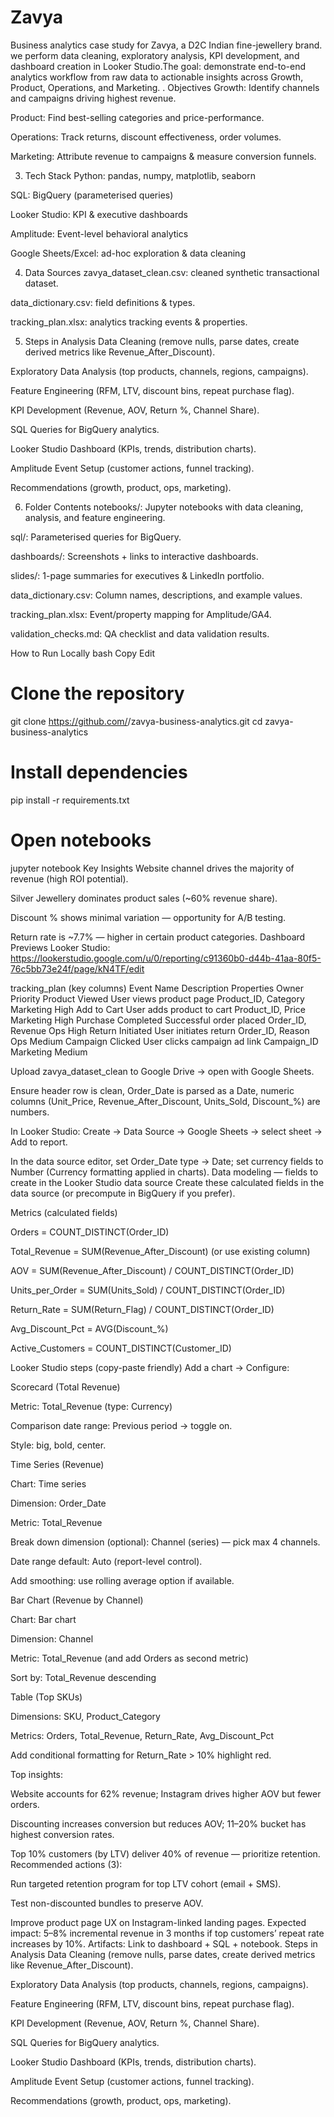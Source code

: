 # Zavya
Business analytics case study for Zavya, a D2C Indian fine-jewellery brand.  we perform data cleaning, exploratory analysis, KPI development, and dashboard creation in Looker Studio.The goal: demonstrate end-to-end analytics workflow from raw data to actionable insights across Growth, Product, Operations, and Marketing.
. Objectives
Growth: Identify channels and campaigns driving highest revenue.

Product: Find best-selling categories and price-performance.

Operations: Track returns, discount effectiveness, order volumes.

Marketing: Attribute revenue to campaigns & measure conversion funnels.

3. Tech Stack
Python: pandas, numpy, matplotlib, seaborn

SQL: BigQuery (parameterised queries)

Looker Studio: KPI & executive dashboards

Amplitude: Event-level behavioral analytics

Google Sheets/Excel: ad-hoc exploration & data cleaning

4. Data Sources
zavya_dataset_clean.csv: cleaned synthetic transactional dataset.

data_dictionary.csv: field definitions & types.

tracking_plan.xlsx: analytics tracking events & properties.

5. Steps in Analysis
Data Cleaning (remove nulls, parse dates, create derived metrics like Revenue_After_Discount).

Exploratory Data Analysis (top products, channels, regions, campaigns).

Feature Engineering (RFM, LTV, discount bins, repeat purchase flag).

KPI Development (Revenue, AOV, Return %, Channel Share).

SQL Queries for BigQuery analytics.

Looker Studio Dashboard (KPIs, trends, distribution charts).

Amplitude Event Setup (customer actions, funnel tracking).

Recommendations (growth, product, ops, marketing).

6. Folder Contents
notebooks/: Jupyter notebooks with data cleaning, analysis, and feature engineering.

sql/: Parameterised queries for BigQuery.

dashboards/: Screenshots + links to interactive dashboards.

slides/: 1-page summaries for executives & LinkedIn portfolio.

data_dictionary.csv: Column names, descriptions, and example values.

tracking_plan.xlsx: Event/property mapping for Amplitude/GA4.

validation_checks.md: QA checklist and data validation results.

How to Run Locally
bash
Copy
Edit
# Clone the repository
git clone https://github.com/<your-username>/zavya-business-analytics.git
cd zavya-business-analytics

# Install dependencies
pip install -r requirements.txt

# Open notebooks
jupyter notebook
Key Insights
Website channel drives the majority of revenue (high ROI potential).

Silver Jewellery dominates product sales (~60% revenue share).

Discount % shows minimal variation — opportunity for A/B testing.

Return rate is ~7.7% — higher in certain product categories.
Dashboard Previews
Looker Studio:
https://lookerstudio.google.com/u/0/reporting/c91360b0-d44b-41aa-80f5-76c5bb73e24f/page/kN4TF/edit

tracking_plan (key columns)
Event Name	Description	Properties	Owner	Priority
Product Viewed	User views product page	Product_ID, Category	Marketing	High
Add to Cart	User adds product to cart	Product_ID, Price	Marketing	High
Purchase Completed	Successful order placed	Order_ID, Revenue	Ops	High
Return Initiated	User initiates return	Order_ID, Reason	Ops	Medium
Campaign Clicked	User clicks campaign ad link	Campaign_ID	Marketing	Medium

Upload zavya_dataset_clean to Google Drive → open with Google Sheets.

Ensure header row is clean, Order_Date is parsed as a Date, numeric columns (Unit_Price, Revenue_After_Discount, Units_Sold, Discount_%) are numbers.

In Looker Studio: Create → Data Source → Google Sheets → select sheet → Add to report.

In the data source editor, set Order_Date type → Date; set currency fields to Number (Currency formatting applied in charts).
Data modeling — fields to create in the Looker Studio data source
Create these calculated fields in the data source (or precompute in BigQuery if you prefer).

Metrics (calculated fields)

Orders = COUNT_DISTINCT(Order_ID)

Total_Revenue = SUM(Revenue_After_Discount) (or use existing column)

AOV = SUM(Revenue_After_Discount) / COUNT_DISTINCT(Order_ID)

Units_per_Order = SUM(Units_Sold) / COUNT_DISTINCT(Order_ID)

Return_Rate = SUM(Return_Flag) / COUNT_DISTINCT(Order_ID)

Avg_Discount_Pct = AVG(Discount_%)

Active_Customers = COUNT_DISTINCT(Customer_ID)

Looker Studio steps (copy-paste friendly)
Add a chart → Configure:

Scorecard (Total Revenue)

Metric: Total_Revenue (type: Currency)

Comparison date range: Previous period → toggle on.

Style: big, bold, center.

Time Series (Revenue)

Chart: Time series

Dimension: Order_Date

Metric: Total_Revenue

Break down dimension (optional): Channel (series) — pick max 4 channels.

Date range default: Auto (report-level control).

Add smoothing: use rolling average option if available.

Bar Chart (Revenue by Channel)

Chart: Bar chart

Dimension: Channel

Metric: Total_Revenue (and add Orders as second metric)

Sort by: Total_Revenue descending

Table (Top SKUs)

Dimensions: SKU, Product_Category

Metrics: Orders, Total_Revenue, Return_Rate, Avg_Discount_Pct

Add conditional formatting for Return_Rate > 10% highlight red.

Top insights:

Website accounts for 62% revenue; Instagram drives higher AOV but fewer orders.

Discounting increases conversion but reduces AOV; 11–20% bucket has highest conversion rates.

Top 10% customers (by LTV) deliver 40% of revenue — prioritize retention.
Recommended actions (3):

Run targeted retention program for top LTV cohort (email + SMS).

Test non-discounted bundles to preserve AOV.

Improve product page UX on Instagram-linked landing pages.
Expected impact: 5–8% incremental revenue in 3 months if top customers’ repeat rate increases by 10%.
Artifacts: Link to dashboard + SQL + notebook.
Steps in Analysis
Data Cleaning (remove nulls, parse dates, create derived metrics like Revenue_After_Discount).

Exploratory Data Analysis (top products, channels, regions, campaigns).

Feature Engineering (RFM, LTV, discount bins, repeat purchase flag).

KPI Development (Revenue, AOV, Return %, Channel Share).

SQL Queries for BigQuery analytics.

Looker Studio Dashboard (KPIs, trends, distribution charts).

Amplitude Event Setup (customer actions, funnel tracking).

Recommendations (growth, product, ops, marketing).
